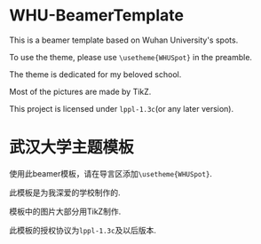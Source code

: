 # WHU-BeamerTemplate
This is a beamer template based on Wuhan University's spots.

To use the theme, please use `\usetheme{WHUSpot}` in the preamble.

The theme is dedicated for my beloved school.

Most of the pictures are made by TikZ.

This project is licensed under `lppl-1.3c`(or any later version).

# 武汉大学主题模板
使用此beamer模板，请在导言区添加`\usetheme{WHUSpot}`.

此模板是为我深爱的学校制作的.

模板中的图片大部分用TikZ制作.

此模板的授权协议为`lppl-1.3c`及以后版本.
